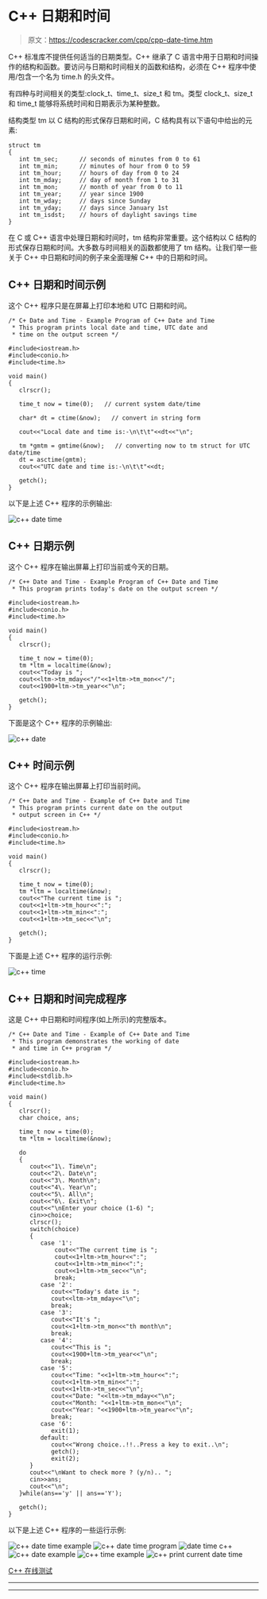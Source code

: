 # C++ 日期和时间

> 原文：<https://codescracker.com/cpp/cpp-date-time.htm>

C++ 标准库不提供任何适当的日期类型。C++ 继承了 C 语言中用于日期和时间操作的结构和函数。要访问与日期和时间相关的函数和结构，必须在 C++ 程序中使用/包含一个名为 time.h 的头文件。

有四种与时间相关的类型:clock_t、time_t、size_t 和 tm。类型 clock_t、size_t 和 time_t 能够将系统时间和日期表示为某种整数。

结构类型 tm 以 C 结构的形式保存日期和时间，C 结构具有以下语句中给出的元素:

```
struct tm
{
   int tm_sec;      // seconds of minutes from 0 to 61
   int tm_min;      // minutes of hour from 0 to 59
   int tm_hour;     // hours of day from 0 to 24
   int tm_mday;     // day of month from 1 to 31
   int tm_mon;      // month of year from 0 to 11
   int tm_year;     // year since 1900
   int tm_wday;     // days since Sunday
   int tm_yday;     // days since January 1st
   int tm_isdst;    // hours of daylight savings time
}
```

在 C 或 C++ 语言中处理日期和时间时，tm 结构非常重要。这个结构以 C 结构的形式保存日期和时间。大多数与时间相关的函数都使用了 tm 结构。让我们举一些关于 C++ 中日期和时间的例子来全面理解 C++ 中的日期和时间。

## C++ 日期和时间示例

这个 C++ 程序只是在屏幕上打印本地和 UTC 日期和时间。

```
/* C+ Date and Time - Example Program of C++ Date and Time
 * This program prints local date and time, UTC date and
 * time on the output screen */

#include<iostream.h>
#include<conio.h>
#include<time.h>

void main()
{
   clrscr();

   time_t now = time(0);   // current system date/time

   char* dt = ctime(&now);   // convert in string form

   cout<<"Local date and time is:-\n\t\t"<<dt<<"\n";

   tm *gmtm = gmtime(&now);   // converting now to tm struct for UTC date/time
   dt = asctime(gmtm);
   cout<<"UTC date and time is:-\n\t\t"<<dt;

   getch();
}
```

以下是上述 C++ 程序的示例输出:

![c++ date time](img/6957bbf55409271712b2250bfd9b7fc8.png)

## C++ 日期示例

这个 C++ 程序在输出屏幕上打印当前或今天的日期。

```
/* C++ Date and Time - Example Program of C++ Date and Time
 * This program prints today's date on the output screen */

#include<iostream.h>
#include<conio.h>
#include<time.h>

void main()
{
   clrscr();

   time_t now = time(0);
   tm *ltm = localtime(&now);
   cout<<"Today is ";
   cout<<ltm->tm_mday<<"/"<<1+ltm->tm_mon<<"/";
   cout<<1900+ltm->tm_year<<"\n";

   getch();
}
```

下面是这个 C++ 程序的示例输出:

![c++ date](img/2c6d8382b0460824ecf4a3d2630b3999.png)

## C++ 时间示例

这个 C++ 程序在输出屏幕上打印当前时间。

```
/* C++ Date and Time - Example of C++ Date and Time
 * This program prints current date on the output
 * output screen in C++ */

#include<iostream.h>
#include<conio.h>
#include<time.h>

void main()
{
   clrscr();

   time_t now = time(0);
   tm *ltm = localtime(&now);
   cout<<"The current time is ";
   cout<<1+ltm->tm_hour<<":";
   cout<<1+ltm->tm_min<<":";
   cout<<1+ltm->tm_sec<<"\n";

   getch();
}
```

下面是上述 C++ 程序的运行示例:

![c++ time](img/4554c9be727cb24cc49ea8b58f12e6ab.png)

## C++ 日期和时间完成程序

这是 C++ 中日期和时间程序(如上所示)的完整版本。

```
/* C++ Date and Time - Example of C++ Date and Time
 * This program demonstrates the working of date
 * and time in C++ program */

#include<iostream.h>
#include<conio.h>
#include<stdlib.h>
#include<time.h>

void main()
{
   clrscr();
   char choice, ans;

   time_t now = time(0);
   tm *ltm = localtime(&now);

   do
   {
      cout<<"1\. Time\n";
      cout<<"2\. Date\n";
      cout<<"3\. Month\n";
      cout<<"4\. Year\n";
      cout<<"5\. All\n";
      cout<<"6\. Exit\n";
      cout<<"\nEnter your choice (1-6) ";
      cin>>choice;
      clrscr();
      switch(choice)
      {
         case '1':
             cout<<"The current time is ";
             cout<<1+ltm->tm_hour<<":";
             cout<<1+ltm->tm_min<<":";
             cout<<1+ltm->tm_sec<<"\n";
             break;
         case '2':
            cout<<"Today's date is ";
            cout<<ltm->tm_mday<<"\n";
            break;
         case '3':
            cout<<"It's ";
            cout<<1+ltm->tm_mon<<"th month\n";
            break;
         case '4':
            cout<<"This is ";
            cout<<1900+ltm->tm_year<<"\n";
            break;
         case '5':
            cout<<"Time: "<<1+ltm->tm_hour<<":";
            cout<<1+ltm->tm_min<<":";
            cout<<1+ltm->tm_sec<<"\n";
            cout<<"Date: "<<ltm->tm_mday<<"\n";
            cout<<"Month: "<<1+ltm->tm_mon<<"\n";
            cout<<"Year: "<<1900+ltm->tm_year<<"\n";
            break;
         case '6':
            exit(1);
         default:
            cout<<"Wrong choice..!!..Press a key to exit..\n";
            getch();
            exit(2);
      }
      cout<<"\nWant to check more ? (y/n).. ";
      cin>>ans;
      cout<<"\n";
   }while(ans=='y' || ans=='Y');

   getch();
}
```

以下是上述 C++ 程序的一些运行示例:

![c++ date time example](img/9044547992ab110c8103609287059d49.png)
![c++ date time program](img/36f5c8d6b9b69a3f798e26acaf55a0fd.png)
![date time c++](img/877b65a494b17bb5946d61b7561c2293.png)
![c++ date example](img/48d7a90695f289e2333648c2f73f951c.png)
![c++ time example](img/f9c298655954b955acd3cd3487103f70.png)
![c++ print current date time](img/6af78d4c617b4793913372685664120b.png)

[C++ 在线测试](/exam/showtest.php?subid=3)

* * *

* * *